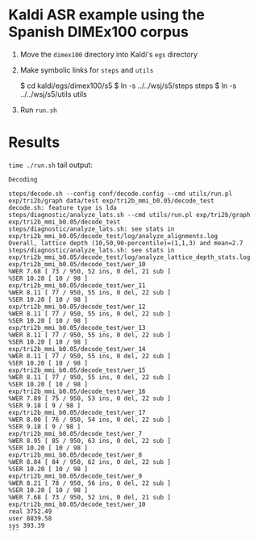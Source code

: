 # Kaldi ASR example using the Spanish DIMEx100 corpus

1. Move the `dimex100` directory into Kaldi's `egs` directory
2. Make symbolic links for `steps` and `utils`

    $ cd kaldi/egs/dimex100/s5
    $ ln -s ../../wsj/s5/steps steps
    $ ln -s ../../wsj/s5/utils utils

3. Run `run.sh`


# Results

`time ./run.sh` tail output:

````
Decoding

steps/decode.sh --config conf/decode.config --cmd utils/run.pl exp/tri2b/graph data/test exp/tri2b_mmi_b0.05/decode_test
decode.sh: feature type is lda
steps/diagnostic/analyze_lats.sh --cmd utils/run.pl exp/tri2b/graph exp/tri2b_mmi_b0.05/decode_test
steps/diagnostic/analyze_lats.sh: see stats in exp/tri2b_mmi_b0.05/decode_test/log/analyze_alignments.log
Overall, lattice depth (10,50,90-percentile)=(1,1,3) and mean=2.7
steps/diagnostic/analyze_lats.sh: see stats in exp/tri2b_mmi_b0.05/decode_test/log/analyze_lattice_depth_stats.log
exp/tri2b_mmi_b0.05/decode_test/wer_10
%WER 7.68 [ 73 / 950, 52 ins, 0 del, 21 sub ]
%SER 10.20 [ 10 / 98 ]
exp/tri2b_mmi_b0.05/decode_test/wer_11
%WER 8.11 [ 77 / 950, 55 ins, 0 del, 22 sub ]
%SER 10.20 [ 10 / 98 ]
exp/tri2b_mmi_b0.05/decode_test/wer_12
%WER 8.11 [ 77 / 950, 55 ins, 0 del, 22 sub ]
%SER 10.20 [ 10 / 98 ]
exp/tri2b_mmi_b0.05/decode_test/wer_13
%WER 8.11 [ 77 / 950, 55 ins, 0 del, 22 sub ]
%SER 10.20 [ 10 / 98 ]
exp/tri2b_mmi_b0.05/decode_test/wer_14
%WER 8.11 [ 77 / 950, 55 ins, 0 del, 22 sub ]
%SER 10.20 [ 10 / 98 ]
exp/tri2b_mmi_b0.05/decode_test/wer_15
%WER 8.11 [ 77 / 950, 55 ins, 0 del, 22 sub ]
%SER 10.20 [ 10 / 98 ]
exp/tri2b_mmi_b0.05/decode_test/wer_16
%WER 7.89 [ 75 / 950, 53 ins, 0 del, 22 sub ]
%SER 9.18 [ 9 / 98 ]
exp/tri2b_mmi_b0.05/decode_test/wer_17
%WER 8.00 [ 76 / 950, 54 ins, 0 del, 22 sub ]
%SER 9.18 [ 9 / 98 ]
exp/tri2b_mmi_b0.05/decode_test/wer_7
%WER 8.95 [ 85 / 950, 63 ins, 0 del, 22 sub ]
%SER 10.20 [ 10 / 98 ]
exp/tri2b_mmi_b0.05/decode_test/wer_8
%WER 8.84 [ 84 / 950, 62 ins, 0 del, 22 sub ]
%SER 10.20 [ 10 / 98 ]
exp/tri2b_mmi_b0.05/decode_test/wer_9
%WER 8.21 [ 78 / 950, 56 ins, 0 del, 22 sub ]
%SER 10.20 [ 10 / 98 ]
%WER 7.68 [ 73 / 950, 52 ins, 0 del, 21 sub ] exp/tri2b_mmi_b0.05/decode_test/wer_10
real 3752.49
user 8839.58
sys 393.39
```
